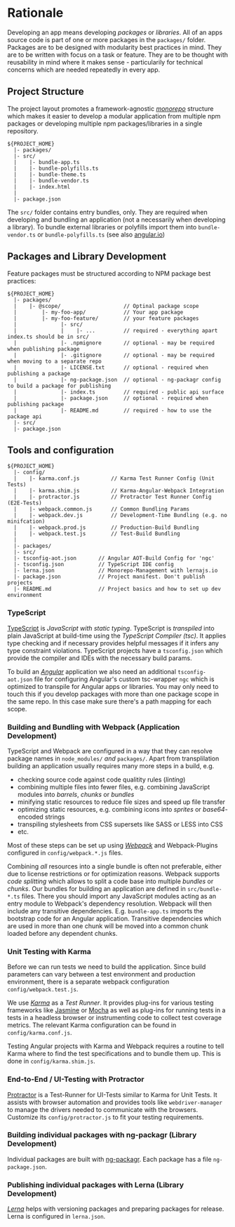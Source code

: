 # Rationale

Developing an app means developing *packages* or *libraries*. All of an apps source code is part of one or more packages in the `packages/` folder. Packages are to be designed with modularity best practices in mind. They are to be written with focus on a task or feature. They are to be thought with reusability in mind where it makes sense - particularily for technical concerns which are needed repeatedly in every app.

## Project Structure

The project layout promotes a framework-agnostic *[monorepo](https://github.com/lerna/lerna#readme)*
structure which makes it easier to develop a modular application from multiple npm packages or developing multiple npm packages/libraries in a single repository.

```
${PROJECT_HOME}
  |- packages/
  |- src/
  |    |- bundle-app.ts
  |    |- bundle-polyfills.ts
  |    |- bundle-theme.ts
  |    |- bundle-vendor.ts
  |    |- index.html
  |
  |- package.json
```

The `src/` folder contains entry bundles, only. They are required when developing and bundling an application (not a necessarily when developing a library). To bundle external libraries or polyfills import them into `bundle-vendor.ts` or `bundle-polyfills.ts` (see also [angular.io](https://angular.io))

## Packages and Library Development

Feature packages must be structured according to NPM package best practices:
```
${PROJECT_HOME}
  |- packages/
  |    |- @scope/                    // Optinal package scope
  |        |- my-foo-app/            // Your app package
  |        |- my-foo-feature/        // your feature packages
  |              |- src/
  |              |    |- ...         // required - everything apart index.ts should be in src/
  |              |- .npmignore       // optional - may be required when publishing package
  |              |- .gitignore       // optional - may be required when moving to a separate repo
  |              |- LICENSE.txt      // optional - required when publishing a package
  |              |- ng-package.json  // optional - ng-packagr config to build a package for publishing
  |              |- index.ts         // required - public api surface
  |              |- package.json     // optional - required when publishing package
  |              |- README.md        // required - how to use the package api
  |- src/
  |- package.json
```

## Tools and configuration

```
${PROJECT_HOME}
  |- config/
  |    |- karma.conf.js          // Karma Test Runner Config (Unit Tests)
  |    |- karma.shim.js          // Karma-Angular-Webpack Integration
  |    |- protractor.js          // Protractor Test Runner Config (E2E-Tests)
  |    |- webpack.common.js      // Common Bundling Params
  |    |- webpack.dev.js         // Development-Time Bundling (e.g. no minifcation)
  |    |- webpack.prod.js        // Production-Build Bundling
  |    |- webpack.test.js        // Test-Build Bundling
  |
  |- packages/
  |- src/
  |- tsconfig-aot.json       // Angular AOT-Build Config for 'ngc'
  |- tsconfig.json           // TypeScript IDE config
  |- lerna.json              // Monorepo-Management with lernajs.io
  |- package.json            // Project manifest. Don't publish projects
  |- README.md               // Project basics and how to set up dev environment
```

### TypeScript

[TypeScript](https://www.typescriptlang.org) is *JavaScript with static typing*. TypeScript is *transpiled* into plain JavaScript at build-time using the *TypeScript Compiler (tsc)*. It applies type checking and if necessary provides
helpful messages if it infers any type constraint violations. TypeScript projects have a `tsconfig.json` which provide the compiler and IDEs with the necessary build params.

To build an *[Angular](https://angular.io/)* application we also need an additional `tsconfig-aot.json` file for configuring Angular's custom tsc-wrapper `ngc` which is optimized to transpile for Angular apps or libraries. You may only
need to touch this if you develop packages with more than one package scope in the same repo. In this case make sure  there's a path mapping for each scope.

### Building and Bundling with Webpack (Application Development)

TypeScript and Webpack are configured in a way that they can resolve package names in `node_modules/` *and* `packages/`. Apart from transplilation building an application usually requires many more steps in a build, e.g.

- checking source code against code qualitity rules (*linting*)
- combining multiple files into fewer files, e.g. combining JavaScript modules into *barrels*, *chunks* or *bundles*
- minifying static resources to reduce file sizes and speed up file transfer
- optimizing static resources, e.g. combining icons into *sprites* or *base64*-encoded strings
- transpiling stylesheets from CSS supersets like SASS or LESS into CSS
- etc.

Most of these steps can be set up using *[Webpack](https://webpack.js.org)* and Webpack-Plugins configured in `config/webpack.*.js` files.

Combining *all* resources into a single bundle is often not preferable, either due to license restrictions or for optimization reasons. Webpack supports *code splitting* which allows to split a code base into multiple *bundles*
or *chunks*. Our bundles for building an application are defined in `src/bundle-*.ts` files. There you should import any JavaScript modules acting as an entry module to Webpack's dependency resolution. Webpack will then include
any transitive dependencies. E.g. `bundle-app.ts` imports the bootstrap code for an Angular application. Transitive dependencies which are used in more than one chunk will be moved into a common chunk loaded before any dependent chunks.

### Unit Testing with Karma

Before we can run tests we need to build the application. Since build parameters can vary between a test environment and production environment, there is a separate webpack configuration `config/webpack.test.js`.

We use *[Karma](https://karma-runner.github.io)* as a *Test Runner*. It provides plug-ins for various testing frameworks like [Jasmine](https://jasmine.github.io) or [Mocha](https://mochajs.org/) as well as plug-ins for running tests in a
tests in a headless browser or instrumenting code to collect test coverage metrics. The relevant Karma configuration can be found in `config/karma.conf.js`.

Testing Angular projects with Karma and Webpack requires a routine to tell Karma where to find the test specifications and to bundle them up. This is done in `config/karma.shim.js`.

### End-to-End / UI-Testing with Protractor

[Protractor](http://www.protractortest.org) is a Test-Runner for UI-Tests similar
to Karma for Unit Tests. It assists with browser automation and provides tools
like `webdriver-manager` to manage the drivers needed to communicate with the
browsers. Customize its `config/protractor.js` to fit your testing requirements.

### Building individual packages with ng-packagr (Library Development)

Individual packages are built with [ng-packagr](https://github.com/dherges/ng-packagr).
Each package has a file `ng-package.json`.

### Publishing individual packages with Lerna (Library Development)

*[Lerna](https://github.com/lerna/lerna#readme)* helps with versioning packages
and preparing packages for release. Lerna is configured in `lerna.json`.
